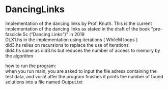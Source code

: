 # DancingLinks
Implementation of the dancing links by Prof. Knuth. This is the current implementation of the dancing links as stated in the draft of the book "pre-fascicle 5c (“Dancing Links”)" in 2019  
DLX1.hs in the  implementation using iterations ( WhileM loops )  
dld3.hs relies on recursions to replace the use of iterations   
dld4.hs same as dld3.hs but reduces the number of access to memory by the algorithm  
  
how to run the program:  
when you run main, you are asked to input the file adress containing the test data, and voila! after the program finishes it prints the number of found solutions into a file named Output.txt
